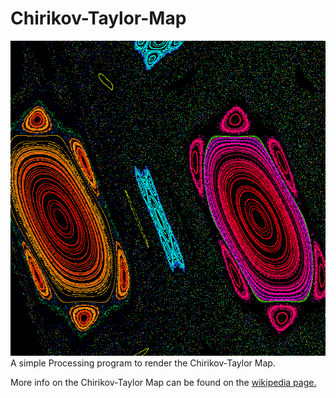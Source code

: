 # Chirikov-Taylor-Map

![alt text](https://github.com/briagd/Chirikov-Taylor-Map/blob/master/stdMap600x600-001511.png "Chirikov-Taylor Map")
A simple Processing program to render the Chirikov-Taylor Map.

More info on the Chirikov-Taylor Map can be found on the [wikipedia page.](https://en.wikipedia.org/wiki/Standard_map)
